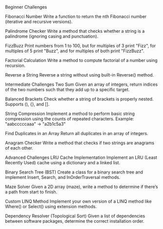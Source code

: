 Beginner Challenges

Fibonacci Number
Write a function to return the nth Fibonacci number (iterative and recursive versions).

Palindrome Checker
Write a method that checks whether a string is a palindrome (ignoring casing and punctuation).

FizzBuzz
Print numbers from 1 to 100, but for multiples of 3 print "Fizz", for multiples of 5 print "Buzz", and for multiples of both print "FizzBuzz".

Factorial Calculation
Write a method to compute factorial of a number using recursion.

Reverse a String
Reverse a string without using built-in Reverse() method.

Intermediate Challenges
Two Sum
Given an array of integers, return indices of the two numbers such that they add up to a specific target.

Balanced Brackets
Check whether a string of brackets is properly nested. Supports (), {}, and [].

String Compression
Implement a method to perform basic string compression using the counts of repeated characters.
Example: "aabcccccaaa" → "a2b1c5a3"

Find Duplicates in an Array
Return all duplicates in an array of integers.

Anagram Checker
Write a method that checks if two strings are anagrams of each other.

Advanced Challenges
LRU Cache Implementation
Implement an LRU (Least Recently Used) cache using a dictionary and a linked list.

Binary Search Tree (BST)
Create a class for a binary search tree and implement Insert, Search, and InOrderTraversal methods.

Maze Solver
Given a 2D array (maze), write a method to determine if there’s a path from start to finish.

Custom LINQ Method
Implement your own version of a LINQ method like Where() or Select() using extension methods.

Dependency Resolver (Topological Sort)
Given a list of dependencies between software packages, determine the correct installation order.


